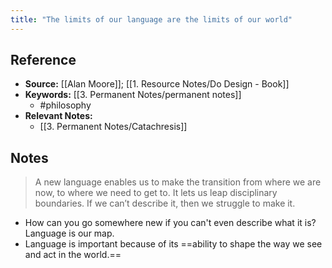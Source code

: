 ```yaml
---
title: "The limits of our language are the limits of our world"
---
```

## Reference
- **Source:** [[Alan Moore]]; [[1. Resource Notes/Do Design - Book]]
- **Keywords:** [[3. Permanent Notes/permanent notes]]
	- #philosophy 
- **Relevant Notes:**
	- [[3. Permanent Notes/Catachresis]]
## Notes
>A new language enables us to make the transition from where we are now, to where we need to get to. It lets us leap disciplinary boundaries. If we can’t describe it, then we struggle to make it.
- How can you go somewhere new if you can't even describe what it is? Language is our map.
- Language is important because of its ==ability to shape the way we see and act in the world.==